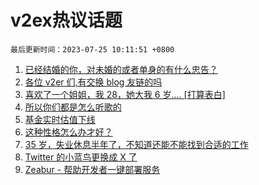 # v2ex热议话题

`最后更新时间：2023-07-25 10:11:51 +0800`

1. [已经结婚的你，对未婚的或者单身的有什么忠告？](https://www.v2ex.com/t/959198)
1. [各位 v2er 们,有交换 blog 友链的吗](https://www.v2ex.com/t/959167)
1. [喜欢了一个姐姐，我 28，她大我 6 岁.... [打算表白]](https://www.v2ex.com/t/959145)
1. [所以你们都是怎么听歌的](https://www.v2ex.com/t/959420)
1. [基金实时估值下线](https://www.v2ex.com/t/959163)
1. [这种性格怎么办才好？](https://www.v2ex.com/t/959205)
1. [35 岁，失业休息半年了，不知道还能不能找到合适的工作](https://www.v2ex.com/t/959148)
1. [Twitter 的小蓝鸟更换成 X 了](https://www.v2ex.com/t/959367)
1. [Zeabur - 帮助开发者一键部署服务](https://www.v2ex.com/t/959153)

